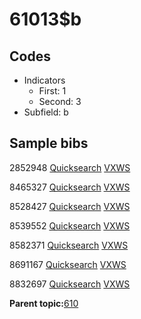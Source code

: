 # 61013$b

## Codes

-   Indicators
    -   First: 1
    -   Second: 3
-   Subfield: b

## Sample bibs

2852948 [Quicksearch](https://search.library.yale.edu/catalog/2852948) [VXWS](http://prodorbis.library.yale.edu:7014/vxws/GetHoldingsService?bibId=2852948)

8465327 [Quicksearch](https://search.library.yale.edu/catalog/8465327) [VXWS](http://prodorbis.library.yale.edu:7014/vxws/GetHoldingsService?bibId=8465327)

8528427 [Quicksearch](https://search.library.yale.edu/catalog/8528427) [VXWS](http://prodorbis.library.yale.edu:7014/vxws/GetHoldingsService?bibId=8528427)

8539552 [Quicksearch](https://search.library.yale.edu/catalog/8539552) [VXWS](http://prodorbis.library.yale.edu:7014/vxws/GetHoldingsService?bibId=8539552)

8582371 [Quicksearch](https://search.library.yale.edu/catalog/8582371) [VXWS](http://prodorbis.library.yale.edu:7014/vxws/GetHoldingsService?bibId=8582371)

8691167 [Quicksearch](https://search.library.yale.edu/catalog/8691167) [VXWS](http://prodorbis.library.yale.edu:7014/vxws/GetHoldingsService?bibId=8691167)

8832697 [Quicksearch](https://search.library.yale.edu/catalog/8832697) [VXWS](http://prodorbis.library.yale.edu:7014/vxws/GetHoldingsService?bibId=8832697)

**Parent topic:**[610](../../tags/610/610.md)

